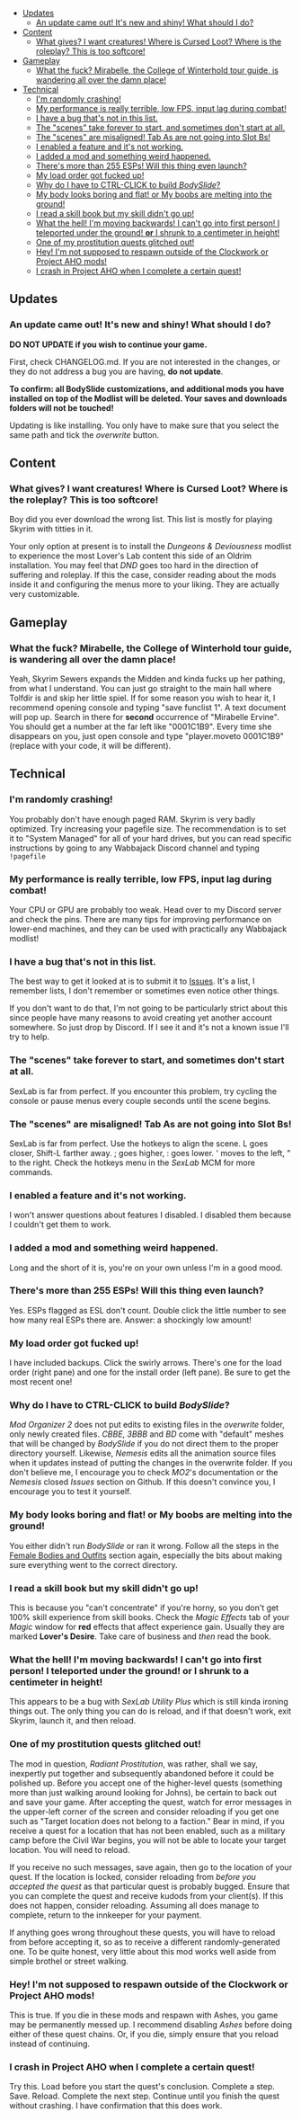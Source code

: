 - [Updates](#updates)
  - [An update came out! It's new and shiny! What should I do?](#an-update-came-out-its-new-and-shiny-what-should-i-do)
- [Content](#content)
  - [What gives? I want creatures! Where is Cursed Loot? Where is the roleplay? This is too softcore!](#what-gives-i-want-creatures-where-is-cursed-loot-where-is-the-roleplay-this-is-too-softcore)
- [Gameplay](#gameplay)
  - [What the fuck? Mirabelle, the College of Winterhold tour guide, is wandering all over the damn place!](#what-the-fuck-mirabelle-the-college-of-winterhold-tour-guide-is-wandering-all-over-the-damn-place)
- [Technical](#technical)
  - [I'm randomly crashing!](#im-randomly-crashing)
  - [My performance is really terrible, low FPS, input lag during combat!](#my-performance-is-really-terrible-low-fps-input-lag-during-combat)
  - [I have a bug that's not in this list.](#i-have-a-bug-thats-not-in-this-list)
  - [The "scenes" take forever to start, and sometimes don't start at all.](#the-scenes-take-forever-to-start-and-sometimes-dont-start-at-all)
  - [The "scenes" are misaligned! Tab As are not going into Slot Bs!](#the-scenes-are-misaligned-tab-as-are-not-going-into-slot-bs)
  - [I enabled a feature and it's not working.](#i-enabled-a-feature-and-its-not-working)
  - [I added a mod and something weird happened.](#i-added-a-mod-and-something-weird-happened)
  - [There's more than 255 ESPs! Will this thing even launch?](#theres-more-than-255-esps-will-this-thing-even-launch)
  - [My load order got fucked up!](#my-load-order-got-fucked-up)
  - [Why do I have to CTRL-CLICK to build _BodySlide_?](#why-do-i-have-to-ctrl-click-to-build-bodyslide)
  - [My body looks boring and flat! or My boobs are melting into the ground!](#my-body-looks-boring-and-flat-or-my-boobs-are-melting-into-the-ground)
  - [I read a skill book but my skill didn't go up!](#i-read-a-skill-book-but-my-skill-didnt-go-up)
  - [What the hell! I'm moving backwards! I can't go into first person! I teleported under the ground! **or** I shrunk to a centimeter in height!](#what-the-hell-im-moving-backwards-i-cant-go-into-first-person-i-teleported-under-the-ground-or-i-shrunk-to-a-centimeter-in-height)
  - [One of my prostitution quests glitched out!](#one-of-my-prostitution-quests-glitched-out)
  - [Hey! I'm not supposed to respawn outside of the Clockwork or Project AHO mods!](#hey-im-not-supposed-to-respawn-outside-of-the-clockwork-or-project-aho-mods)
  - [I crash in Project AHO when I complete a certain quest!](#i-crash-in-project-aho-when-i-complete-a-certain-quest)

## Updates

### An update came out! It's new and shiny! What should I do?

**DO NOT UPDATE if you wish to continue your game.**

First, check CHANGELOG.md. If you are not interested in the changes, or they do not address a bug you are having, **do not update**.

**To confirm: all BodySlide customizations, and additional mods you have installed on top of the Modlist will be deleted. Your saves and downloads folders will not be touched!**

Updating is like installing. You only have to make sure that you select the same path and tick the _overwrite_ button.

## Content

### What gives? I want creatures! Where is Cursed Loot? Where is the roleplay? This is too softcore!

Boy did you ever download the wrong list. This list is mostly for playing Skyrim with titties in it.

Your only option at present is to install the _Dungeons & Deviousness_ modlist to experience the most Lover's Lab content this side of an Oldrim installation. You may feel that _DND_ goes too hard in the direction of suffering and roleplay. If this the case, consider reading about the mods inside it and configuring the menus more to your liking. They are actually very customizable.

## Gameplay

### What the fuck? Mirabelle, the College of Winterhold tour guide, is wandering all over the damn place!

Yeah, Skyrim Sewers expands the Midden and kinda fucks up her pathing, from what I understand. You can just go straight to the main hall where Tolfdir is and skip her little spiel. If for some reason you wish to hear it, I recommend opening console and typing "save funclist 1". A text document will pop up. Search in there for **second** occurrence of "Mirabelle Ervine". You should get a number at the far left like "0001C1B9". Every time she disappears on you, just open console and type "player.moveto 0001C1B9" (replace with your code, it will be different). 

## Technical

### I'm randomly crashing!

You probably don't have enough paged RAM. Skyrim is very badly optimized. Try increasing your pagefile size. The recommendation is to set it to "System Managed" for all of your hard drives, but you can read specific instructions by going to any Wabbajack Discord channel and typing ``!pagefile`` 

### My performance is really terrible, low FPS, input lag during combat!

Your CPU or GPU are probably too weak. Head over to my Discord server and check the pins. There are many tips for improving performance on lower-end machines, and they can be used with practically any Wabbajack modlist!

### I have a bug that's not in this list.

The best way to get it looked at is to submit it to [Issues](https://github.com/cacophony-wj/LeS/issues). It's a list, I remember lists, I don't remember or sometimes even notice other things.

If you don't want to do that, I'm not going to be particularly strict about this since people have many reasons to avoid creating yet another account somewhere. So just drop by Discord. If I see it and it's not a known issue I'll try to help.

### The "scenes" take forever to start, and sometimes don't start at all.

SexLab is far from perfect. If you encounter this problem, try cycling the console or pause menus every couple seconds until the scene begins.

### The "scenes" are misaligned! Tab As are not going into Slot Bs!

SexLab is far from perfect. Use the hotkeys to align the scene. L goes closer, Shift-L farther away. ; goes higher, : goes lower. ' moves to the left, " to the right. Check the hotkeys menu in the _SexLab_ MCM for more commands.

### I enabled a feature and it's not working.

I won't answer questions about features I disabled. I disabled them because I couldn't get them to work.

### I added a mod and something weird happened.

Long and the short of it is, you're on your own unless I'm in a good mood.

### There's more than 255 ESPs! Will this thing even launch?

Yes. ESPs flagged as ESL don't count. Double click the little number to see how many real ESPs there are. Answer: a shockingly low amount!

### My load order got fucked up!

I have included backups. Click the swirly arrows. There's one for the load order (right pane) and one for the install order (left pane). Be sure to get the most recent one!

### Why do I have to CTRL-CLICK to build _BodySlide_?

_Mod Organizer 2_ does not put edits to existing files in the _overwrite_ folder, only newly created files. _CBBE_, _3BBB_ and _BD_ come with "default" meshes that will be changed by _BodySlide_ if you do not direct them to the proper directory yourself. Likewise, _Nemesis_ edits all the animation source files when it updates instead of putting the changes in the overwrite folder. If you don't believe me, I encourage you to check _MO2_'s documentation or the _Nemesis_ closed _Issues_ section on Github. If this doesn't convince you, I encourage you to test it yourself.

### My body looks boring and flat! or My boobs are melting into the ground!

You either didn't run _BodySlide_ or ran it wrong. Follow all the steps in the [Female Bodies and Outfits](https://github.com/cacophony/LeS/blob/master/BODYSLIDE.md) section again, especially the bits about making sure everything went to the correct directory.

### I read a skill book but my skill didn't go up!

This is because you "can't concentrate" if you're horny, so you don't get 100% skill experience from skill books. Check the _Magic Effects_ tab of your _Magic_ window for **red** effects that affect experience gain. Usually they are marked **Lover's Desire**. Take care of business and _then_ read the book.

### What the hell! I'm moving backwards! I can't go into first person! I teleported under the ground! **or** I shrunk to a centimeter in height!

This appears to be a bug with _SexLab Utility Plus_ which is still kinda ironing things out. The only thing you can do is reload, and if that doesn't work, exit Skyrim, launch it, and then reload.

### One of my prostitution quests glitched out!

The mod in question, _Radiant Prostitution_, was rather, shall we say, inexpertly put together and subsequently abandoned before it could be polished up. Before you accept one of the higher-level quests (something more than just walking around looking for Johns), be certain to back out and save your game. After accepting the quest, watch for error messages in the upper-left corner of the screen and consider reloading if you get one such as "Target location does not belong to a faction."  Bear in mind, if you receive a quest for a location that has not been enabled, such as a military camp before the Civil War begins, you will not be able to locate your target location. You will need to reload.

If you receive no such messages, save again, then go to the location of your quest. If the location is locked, consider reloading from _before you accepted the quest_ as that particular quest is probably bugged. Ensure that you can complete the quest and receive kudods from your client(s). If this does not happen, consider reloading. Assuming all does manage to complete, return to the innkeeper for your payment. 

If anything goes wrong throughout these quests, you will have to reload from before accepting it, so as to receive a different randomly-generated one. To be quite honest, very little about this mod works well aside from simple brothel or street walking.

### Hey! I'm not supposed to respawn outside of the Clockwork or Project AHO mods!

This is true. If you die in these mods and respawn with Ashes, you game may be permanently messed up. I recommend disabling _Ashes_ before doing either of these quest chains. Or, if you die, simply ensure that you reload instead of continuing.

### I crash in Project AHO when I complete a certain quest!

Try this. Load before you start the quest's conclusion. Complete a step. Save. Reload. Complete the next step. Continue until you finish the quest without crashing. I have confirmation that this does work.
